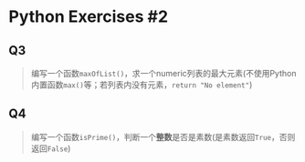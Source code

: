 # Python Exercises #2

## Q3

> 编写一个函数`maxOfList()`，求一个numeric列表的最大元素(不使用Python内置函数`max()`等；若列表内没有元素，`return "No element"`)

## Q4

> 编写一个函数`isPrime()`，判断一个**整数**是否是素数(是素数返回`True`，否则返回`False`)